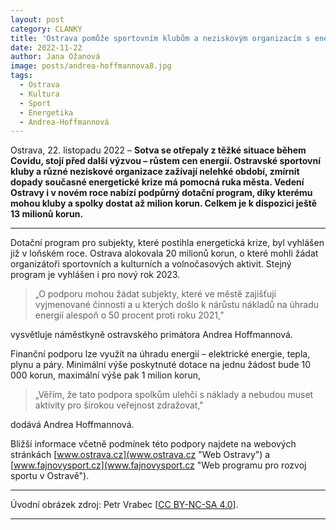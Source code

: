 ```yaml
---
layout: post
category: CLANKY
title: 'Ostrava pomůže sportovním klubům a neziskovým organizacím s energiemi, žádat mohou až o 1 milion korun'			
date: 2022-11-22
author: Jana Ožanová
image: posts/andrea-hoffmannova8.jpg
tags:					
  - Ostrava			
  - Kultura
  - Sport
  - Energetika
  - Andrea-Hoffmannová
---
```


Ostrava, 22. listopadu 2022 – **Sotva se otřepaly z těžké situace během Covidu, stojí před další výzvou – růstem cen energií. Ostravské sportovní kluby a různé neziskové organizace zažívají nelehké období, zmírnit dopady současné energetické krize má pomocná ruka města. Vedení Ostravy i v novém roce nabízí podpůrný dotační program, díky kterému mohou kluby a spolky dostat až milion korun. Celkem je k dispozici ještě 13 milionů korun.**

<hr />


Dotační program pro subjekty, které postihla energetická krize, byl vyhlášen již v loňském roce. Ostrava alokovala 20 milionů korun, o které mohli žádat organizátoři sportovních a kulturních a volnočasových aktivit. Stejný program je vyhlášen i pro nový rok 2023.

>„O podporu mohou žádat subjekty, které ve městě zajišťují vyjmenované činnosti a u kterých došlo k nárůstu nákladů na úhradu energií alespoň o 50 procent proti roku 2021,”

vysvětluje náměstkyně ostravského primátora Andrea Hoffmannová.

Finanční podporu lze využít na úhradu energií – elektrické energie, tepla, plynu a páry. Minimální výše poskytnuté dotace na jednu žádost bude 10 000 korun, maximální výše pak 1 milion korun,  

>„Věřím, že tato podpora spolkům ulehčí s náklady a nebudou muset aktivity pro širokou veřejnost zdražovat,"

dodává Andrea Hoffmannová.

Bližší informace včetně podmínek této podpory najdete na webových stránkách [www.ostrava.cz](www.ostrava.cz "Web Ostravy") a [www.fajnovysport.cz](www.fajnovysport.cz "Web programu pro rozvoj sportu v Ostravě"). 


---

Úvodní obrázek zdroj: Petr Vrabec \[[CC BY-NC-SA 4.0](https://creativecommons.org/licenses/by-nc-sa/4.0/deed.cs)\].



- - -
